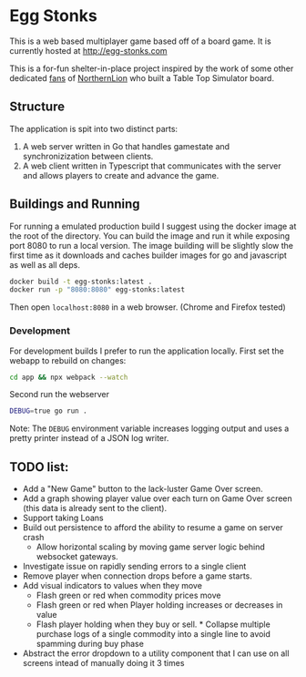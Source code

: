 # Egg Stonks

This is a web based multiplayer game based off of a board game.  It is currently hosted at http://egg-stonks.com

This is a for-fun shelter-in-place project inspired by the work of some other dedicated [fans](https://reddit.com/user/SirToastyToes) of [NorthernLion](https://twitch.tv/northernlion) who built a Table Top Simulator board.

## Structure

The application is spit into two distinct parts:

1. A web server written in Go that handles gamestate and synchronizization between clients.
2. A web client written in Typescript that communicates with the server and allows players to create and advance the game.

## Buildings and Running

For running a emulated production build I suggest using the docker image at the root of the directory.  You can build the image and run it while exposing port 8080 to run a local version.  The image building will be slightly slow the first time as it downloads and caches builder images for go and javascript as well as all deps.

```bash
docker build -t egg-stonks:latest .
docker run -p "8080:8080" egg-stonks:latest
```

Then open `localhost:8080` in a web browser. (Chrome and Firefox tested)

### Development
For development builds I prefer to run the application locally.  First set the webapp to rebuild on changes:

```bash
cd app && npx webpack --watch
```

Second run the webserver
```bash
DEBUG=true go run .
```

Note: The `DEBUG` environment variable increases logging output and uses a pretty printer instead of a JSON log writer.


## TODO list:

* Add a "New Game" button to the lack-luster Game Over screen.
* Add a graph showing player value over each turn on Game Over screen (this data is already sent to the client).
* Support taking Loans
* Build out persistence to afford the ability to resume a game on server crash
  * Allow horizontal scaling by moving game server logic behind websocket gateways.
* Investigate issue on rapidly sending errors to a single client
* Remove player when connection drops before a game starts.
* Add visual indicators to values when they move
  * Flash green or red when commodity prices move
  * Flash green or red when Player holding increases or decreases in value
  * Flash player holding when they buy or sell.
* Collapse multiple purchase logs of a single commodity into a single line to avoid spamming during buy phase
* Abstract the error dropdown to a utility component that I can use on all screens intead of manually doing it 3 times
